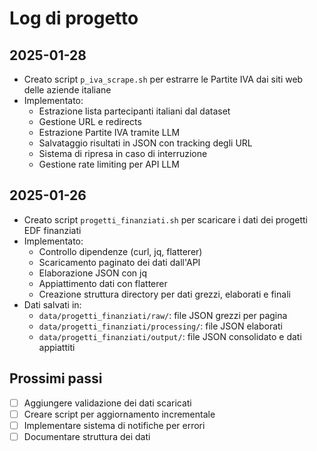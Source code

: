 # Log di progetto

## 2025-01-28
- Creato script `p_iva_scrape.sh` per estrarre le Partite IVA dai siti web delle aziende italiane
- Implementato:
  - Estrazione lista partecipanti italiani dal dataset
  - Gestione URL e redirects
  - Estrazione Partite IVA tramite LLM
  - Salvataggio risultati in JSON con tracking degli URL
  - Sistema di ripresa in caso di interruzione
  - Gestione rate limiting per API LLM

## 2025-01-26
- Creato script `progetti_finanziati.sh` per scaricare i dati dei progetti EDF finanziati
- Implementato:
  - Controllo dipendenze (curl, jq, flatterer)
  - Scaricamento paginato dei dati dall'API
  - Elaborazione JSON con jq
  - Appiattimento dati con flatterer
  - Creazione struttura directory per dati grezzi, elaborati e finali
- Dati salvati in:
  - `data/progetti_finanziati/raw/`: file JSON grezzi per pagina
  - `data/progetti_finanziati/processing/`: file JSON elaborati
  - `data/progetti_finanziati/output/`: file JSON consolidato e dati appiattiti

## Prossimi passi
- [ ] Aggiungere validazione dei dati scaricati
- [ ] Creare script per aggiornamento incrementale
- [ ] Implementare sistema di notifiche per errori
- [ ] Documentare struttura dei dati
